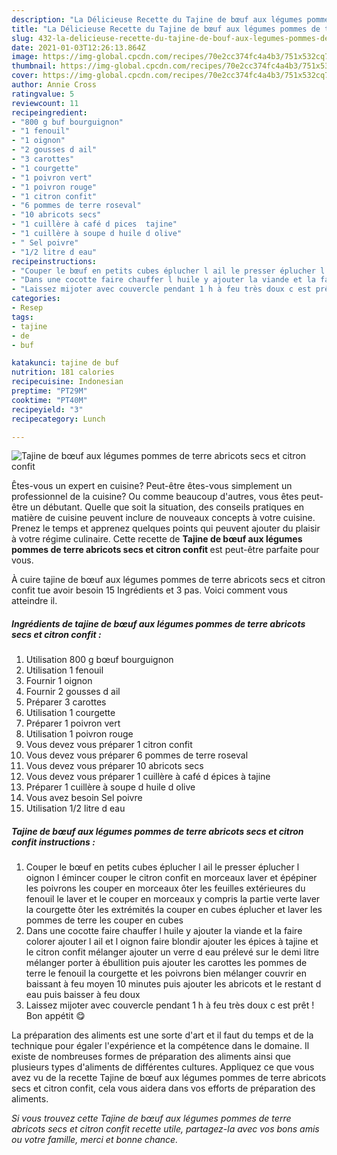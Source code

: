 ```yaml
---
description: "La Délicieuse Recette du Tajine de bœuf aux légumes pommes de terre abricots secs et citron confit"
title: "La Délicieuse Recette du Tajine de bœuf aux légumes pommes de terre abricots secs et citron confit"
slug: 432-la-delicieuse-recette-du-tajine-de-bouf-aux-legumes-pommes-de-terre-abricots-secs-et-citron-confit
date: 2021-01-03T12:26:13.864Z
image: https://img-global.cpcdn.com/recipes/70e2cc374fc4a4b3/751x532cq70/tajine-de-boeuf-aux-legumes-pommes-de-terre-abricots-secs-et-citron-confit-photo-principale-de-la-recette.jpg
thumbnail: https://img-global.cpcdn.com/recipes/70e2cc374fc4a4b3/751x532cq70/tajine-de-boeuf-aux-legumes-pommes-de-terre-abricots-secs-et-citron-confit-photo-principale-de-la-recette.jpg
cover: https://img-global.cpcdn.com/recipes/70e2cc374fc4a4b3/751x532cq70/tajine-de-boeuf-aux-legumes-pommes-de-terre-abricots-secs-et-citron-confit-photo-principale-de-la-recette.jpg
author: Annie Cross
ratingvalue: 5
reviewcount: 11
recipeingredient:
- "800 g buf bourguignon"
- "1 fenouil"
- "1 oignon"
- "2 gousses d ail"
- "3 carottes"
- "1 courgette"
- "1 poivron vert"
- "1 poivron rouge"
- "1 citron confit"
- "6 pommes de terre roseval"
- "10 abricots secs"
- "1 cuillère à café d pices  tajine"
- "1 cuillère à soupe d huile d olive"
- " Sel poivre"
- "1/2 litre d eau"
recipeinstructions:
- "Couper le bœuf en petits cubes éplucher l ail le presser éplucher l oignon l émincer couper le citron confit en morceaux laver et épépiner les poivrons les couper en morceaux ôter les feuilles extérieures du fenouil le laver et le couper en morceaux y compris la partie verte laver la courgette ôter les extrémités la couper en cubes éplucher et laver les pommes de terre les couper en cubes"
- "Dans une cocotte faire chauffer l huile y ajouter la viande et la faire colorer ajouter l ail et l oignon faire blondir ajouter les épices à tajine et le citron confit mélanger ajouter un verre d eau prélevé sur le demi litre mélanger porter à ébullition puis ajouter les carottes les pommes de terre le fenouil la courgette et les poivrons bien mélanger couvrir en baissant à feu moyen 10 minutes puis ajouter les abricots et le restant d eau puis baisser à feu doux"
- "Laissez mijoter avec couvercle pendant 1 h à feu très doux c est prêt ! Bon appétit 😋"
categories:
- Resep
tags:
- tajine
- de
- buf

katakunci: tajine de buf 
nutrition: 181 calories
recipecuisine: Indonesian
preptime: "PT29M"
cooktime: "PT40M"
recipeyield: "3"
recipecategory: Lunch

---
```



![Tajine de bœuf aux légumes pommes de terre abricots secs et citron confit](https://img-global.cpcdn.com/recipes/70e2cc374fc4a4b3/751x532cq70/tajine-de-boeuf-aux-legumes-pommes-de-terre-abricots-secs-et-citron-confit-photo-principale-de-la-recette.jpg)

Êtes-vous un expert en cuisine? Peut-être êtes-vous simplement un professionnel de la cuisine? Ou comme beaucoup d'autres, vous êtes peut-être un débutant. Quelle que soit la situation, des conseils pratiques en matière de cuisine peuvent inclure de nouveaux concepts à votre cuisine. Prenez le temps et apprenez quelques points qui peuvent ajouter du plaisir à votre régime culinaire. Cette recette de <strong> Tajine de bœuf aux légumes pommes de terre abricots secs et citron confit </strong> est peut-être parfaite pour vous.

<!--inarticleads1-->

À cuire tajine de bœuf aux légumes pommes de terre abricots secs et citron confit tue avoir besoin 15 Ingrédients et 3 pas. Voici comment vous atteindre il.

##### Ingrédients de tajine de bœuf aux légumes pommes de terre abricots secs et citron confit :

1. Utilisation 800 g bœuf bourguignon
1. Utilisation 1 fenouil
1. Fournir 1 oignon
1. Fournir 2 gousses d ail
1. Préparer 3 carottes
1. Utilisation 1 courgette
1. Préparer 1 poivron vert
1. Utilisation 1 poivron rouge
1. Vous devez vous préparer 1 citron confit
1. Vous devez vous préparer 6 pommes de terre roseval
1. Vous devez vous préparer 10 abricots secs
1. Vous devez vous préparer 1 cuillère à café d épices à tajine
1. Préparer 1 cuillère à soupe d huile d olive
1. Vous avez besoin  Sel poivre
1. Utilisation 1/2 litre d eau




<!--inarticleads2-->

##### Tajine de bœuf aux légumes pommes de terre abricots secs et citron confit instructions :

1. Couper le bœuf en petits cubes éplucher l ail le presser éplucher l oignon l émincer couper le citron confit en morceaux laver et épépiner les poivrons les couper en morceaux ôter les feuilles extérieures du fenouil le laver et le couper en morceaux y compris la partie verte laver la courgette ôter les extrémités la couper en cubes éplucher et laver les pommes de terre les couper en cubes
1. Dans une cocotte faire chauffer l huile y ajouter la viande et la faire colorer ajouter l ail et l oignon faire blondir ajouter les épices à tajine et le citron confit mélanger ajouter un verre d eau prélevé sur le demi litre mélanger porter à ébullition puis ajouter les carottes les pommes de terre le fenouil la courgette et les poivrons bien mélanger couvrir en baissant à feu moyen 10 minutes puis ajouter les abricots et le restant d eau puis baisser à feu doux
1. Laissez mijoter avec couvercle pendant 1 h à feu très doux c est prêt ! Bon appétit 😋




<!--inarticleads1-->

<p>
La préparation des aliments est une sorte d'art et il faut du temps et de la technique pour égaler l'expérience et la compétence dans le domaine. Il existe de nombreuses formes de préparation des aliments ainsi que plusieurs types d'aliments de différentes cultures. Appliquez ce que vous avez vu de la recette Tajine de bœuf aux légumes pommes de terre abricots secs et citron confit, cela vous aidera dans vos efforts de préparation des aliments.
</p>

<p>
<i>Si vous trouvez cette Tajine de bœuf aux légumes pommes de terre abricots secs et citron confit recette utile, partagez-la avec vos bons amis ou votre famille, merci et bonne chance.</i>
</p>
